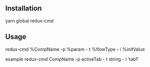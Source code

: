 ## Installation

yarn global redux-cmd

## Usage

redux-cmd %CompName -p %param - t %flowType - i %initValue

example 
redux-cmd CompName -p activeTab - t string - i 'tab1'
